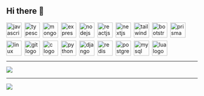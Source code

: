 ## Hi there 👋
<p align="left" style="display:flex; gap:8px; flex-wrap:wrap;">
  <img src="https://skillicons.dev/icons?i=js" height="40" alt="javascript logo" />
  <img src="https://skillicons.dev/icons?i=ts" height="40" alt="typescript logo" />
  <img src="https://skillicons.dev/icons?i=mongodb" height="40" alt="mongodb logo" />
  <img src="https://skillicons.dev/icons?i=express" height="40" alt="expressjs logo" />
  <img src="https://skillicons.dev/icons?i=nodejs" height="40" alt="nodejs logo" />
  <img src="https://skillicons.dev/icons?i=react" height="40" alt="reactjs logo" />
  <img src="https://skillicons.dev/icons?i=nextjs" height="40" alt="nextjs logo" />
  <img src="https://skillicons.dev/icons?i=tailwind" height="40" alt="tailwindcss logo" />
  <img src="https://skillicons.dev/icons?i=bootstrap" height="40" alt="bootstrapcss logo" />
  <img src="https://skillicons.dev/icons?i=prisma" height="40" alt="prisma logo" />
  <img src="https://skillicons.dev/icons?i=linux" height="40" alt="linux logo" />
  <img src="https://skillicons.dev/icons?i=git" height="40" alt="git logo" />
  <img src="https://skillicons.dev/icons?i=c" height="40" alt="c logo" />
  <img src="https://skillicons.dev/icons?i=python" height="40" alt="python logo" />
  <img src="https://skillicons.dev/icons?i=django" height="40" alt="django logo" />
  <img src="https://skillicons.dev/icons?i=redis" height="40" alt="redis logo" />
  <img src="https://skillicons.dev/icons?i=postgres" height="40" alt="postgresql logo" />
  <img src="https://skillicons.dev/icons?i=mysql" height="40" alt="mysql logo" />
  <img src="https://skillicons.dev/icons?i=lua" height="40" alt="lua logo" />
</p>

--- 

![](https://github-readme-stats.vercel.app/api/top-langs/?username=Boldchingis&theme=apprentice&hide_border=false&include_all_commits=false&count_private=false&layout=compact)

---

<center>
  <img
    style="margin: 0 auto; display: block"
    src="https://contribution.catsjuice.com/_/Boldchingis?chart=3dbar&gap=0.6&scale=2&flatten=2&animation=wave&animation_duration=4&animation_delay=0.06&animation_amplitude=24&animation_frequency=0.1&animation_wave_center=0_3&format=svg&weeks=30&theme=green"
  />
</center>
